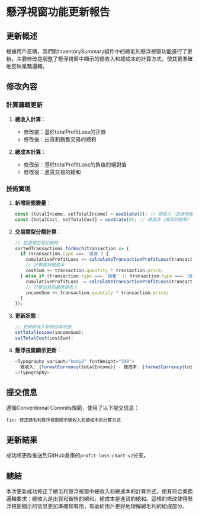 # 懸浮視窗功能更新報告

## 更新概述

根據用戶反饋，我們對InventorySummary組件中的總毛利懸浮視窗功能進行了更新。主要修改是調整了懸浮視窗中顯示的總收入和總成本的計算方式，使其更準確地反映業務邏輯。

## 修改內容

### 計算邏輯更新

1. **總收入計算**：
   - 修改前：基於totalProfitLoss的正值
   - 修改後：出貨和銷售交易的總和

2. **總成本計算**：
   - 修改前：基於totalProfitLoss的負值的絕對值
   - 修改後：進貨交易的總和

### 技術實現

1. **新增狀態變量**：
   ```javascript
   const [totalIncome, setTotalIncome] = useState(0); // 總收入（出貨和銷售的總和）
   const [totalCost, setTotalCost] = useState(0); // 總成本（進貨的總和）
   ```

2. **交易類型分類計算**：
   ```javascript
   // 在處理交易記錄時
   sortedTransactions.forEach(transaction => {
     if (transaction.type === '進貨') {
       cumulativeProfitLoss += calculateTransactionProfitLoss(transaction);
       // 計算進貨總成本
       costSum += transaction.quantity * transaction.price;
     } else if (transaction.type === '銷售' || transaction.type === '出貨') {
       cumulativeProfitLoss -= calculateTransactionProfitLoss(transaction);
       // 計算出貨和銷售總收入
       incomeSum += transaction.quantity * transaction.price;
     }
   });
   ```

3. **更新狀態**：
   ```javascript
   // 更新總收入和總成本狀態
   setTotalIncome(incomeSum);
   setTotalCost(costSum);
   ```

4. **懸浮視窗顯示更新**：
   ```javascript
   <Typography variant="body2" fontWeight="500">
     總收入: {formatCurrency(totalIncome)} - 總成本: {formatCurrency(totalCost)}
   </Typography>
   ```

## 提交信息

遵循Conventional Commits規範，使用了以下提交信息：

```
fix: 修正總毛利懸浮視窗顯示總收入和總成本的計算方式
```

## 更新結果

成功將更改推送到GitHub倉庫的`profit-loss-chart-v2`分支。

## 總結

本次更新成功修正了總毛利懸浮視窗中總收入和總成本的計算方式，使其符合業務邏輯要求：總收入是出貨和銷售的總和，總成本是進貨的總和。這樣的修改使得懸浮視窗顯示的信息更加準確和有用，有助於用戶更好地理解總毛利的組成部分。
